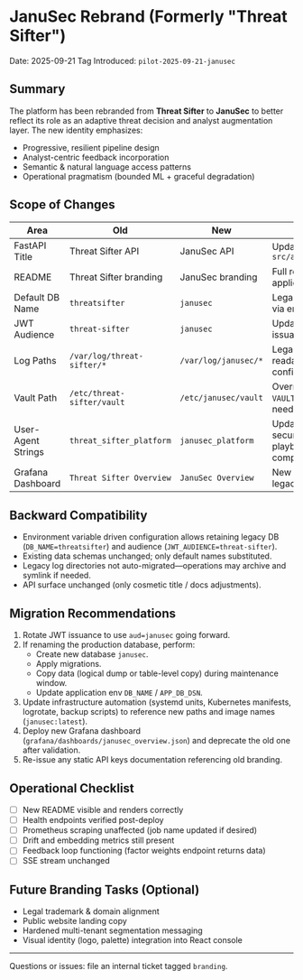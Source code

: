 # JanuSec Rebrand (Formerly "Threat Sifter")

Date: 2025-09-21
Tag Introduced: `pilot-2025-09-21-janusec`

## Summary
The platform has been rebranded from **Threat Sifter** to **JanuSec** to better reflect its role as an adaptive threat decision and analyst augmentation layer. The new identity emphasizes:
- Progressive, resilient pipeline design
- Analyst-centric feedback incorporation
- Semantic & natural language access patterns
- Operational pragmatism (bounded ML + graceful degradation)

## Scope of Changes
| Area | Old | New | Notes |
|------|-----|-----|-------|
| FastAPI Title | Threat Sifter API | JanuSec API | Updated in `src/api/server.py` |
| README | Threat Sifter branding | JanuSec branding | Full rewrite applied |
| Default DB Name | `threatsifter` | `janusec` | Legacy accepted via env overrides |
| JWT Audience | `threat-sifter` | `janusec` | Update token issuance flows |
| Log Paths | `/var/log/threat-sifter/*` | `/var/log/janusec/*` | Legacy files still readable if configured |
| Vault Path | `/etc/threat-sifter/vault` | `/etc/janusec/vault` | Override with `VAULT_PATH` if needed |
| User-Agent Strings | `threat_sifter_platform` | `janusec_platform` | Updated in security + playbook components |
| Grafana Dashboard | `Threat Sifter Overview` | `JanuSec Overview` | New file added; legacy retained |

## Backward Compatibility
- Environment variable driven configuration allows retaining legacy DB (`DB_NAME=threatsifter`) and audience (`JWT_AUDIENCE=threat-sifter`).
- Existing data schemas unchanged; only default names substituted.
- Legacy log directories not auto-migrated—operations may archive and symlink if needed.
- API surface unchanged (only cosmetic title / docs adjustments).

## Migration Recommendations
1. Rotate JWT issuance to use `aud=janusec` going forward.
2. If renaming the production database, perform:
   - Create new database `janusec`.
   - Apply migrations.
   - Copy data (logical dump or table-level copy) during maintenance window.
   - Update application env `DB_NAME` / `APP_DB_DSN`.
3. Update infrastructure automation (systemd units, Kubernetes manifests, logrotate, backup scripts) to reference new paths and image names (`janusec:latest`).
4. Deploy new Grafana dashboard (`grafana/dashboards/janusec_overview.json`) and deprecate the old one after validation.
5. Re-issue any static API keys documentation referencing old branding.

## Operational Checklist
- [ ] New README visible and renders correctly
- [ ] Health endpoints verified post-deploy
- [ ] Prometheus scraping unaffected (job name updated if desired)
- [ ] Drift and embedding metrics still present
- [ ] Feedback loop functioning (factor weights endpoint returns data)
- [ ] SSE stream unchanged

## Future Branding Tasks (Optional)
- Legal trademark & domain alignment
- Public website landing copy
- Hardened multi-tenant segmentation messaging
- Visual identity (logo, palette) integration into React console

---
Questions or issues: file an internal ticket tagged `branding`.
